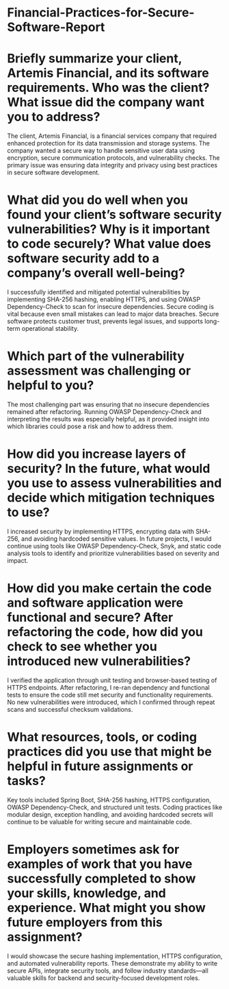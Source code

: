 # Financial-Practices-for-Secure-Software-Report

# Briefly summarize your client, Artemis Financial, and its software requirements. Who was the client? What issue did the company want you to address?
The client, Artemis Financial, is a financial services company that required enhanced protection for its data transmission and storage systems. The company wanted a secure way to handle sensitive user data using encryption, secure communication protocols, and vulnerability checks. The primary issue was ensuring data integrity and privacy using best practices in secure software development.

# What did you do well when you found your client’s software security vulnerabilities? Why is it important to code securely? What value does software security add to a company’s overall well-being?
I successfully identified and mitigated potential vulnerabilities by implementing SHA-256 hashing, enabling HTTPS, and using OWASP Dependency-Check to scan for insecure dependencies. Secure coding is vital because even small mistakes can lead to major data breaches. Secure software protects customer trust, prevents legal issues, and supports long-term operational stability.

# Which part of the vulnerability assessment was challenging or helpful to you?
The most challenging part was ensuring that no insecure dependencies remained after refactoring. Running OWASP Dependency-Check and interpreting the results was especially helpful, as it provided insight into which libraries could pose a risk and how to address them.

# How did you increase layers of security? In the future, what would you use to assess vulnerabilities and decide which mitigation techniques to use?
I increased security by implementing HTTPS, encrypting data with SHA-256, and avoiding hardcoded sensitive values. In future projects, I would continue using tools like OWASP Dependency-Check, Snyk, and static code analysis tools to identify and prioritize vulnerabilities based on severity and impact.

# How did you make certain the code and software application were functional and secure? After refactoring the code, how did you check to see whether you introduced new vulnerabilities?
I verified the application through unit testing and browser-based testing of HTTPS endpoints. After refactoring, I re-ran dependency and functional tests to ensure the code still met security and functionality requirements. No new vulnerabilities were introduced, which I confirmed through repeat scans and successful checksum validations.

# What resources, tools, or coding practices did you use that might be helpful in future assignments or tasks?
Key tools included Spring Boot, SHA-256 hashing, HTTPS configuration, OWASP Dependency-Check, and structured unit tests. Coding practices like modular design, exception handling, and avoiding hardcoded secrets will continue to be valuable for writing secure and maintainable code.

# Employers sometimes ask for examples of work that you have successfully completed to show your skills, knowledge, and experience. What might you show future employers from this assignment?
I would showcase the secure hashing implementation, HTTPS configuration, and automated vulnerability reports. These demonstrate my ability to write secure APIs, integrate security tools, and follow industry standards—all valuable skills for backend and security-focused development roles.
